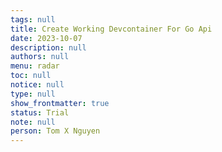 ```yaml
---
tags: null
title: Create Working Devcontainer For Go Api
date: 2023-10-07
description: null
authors: null
menu: radar
toc: null
notice: null
type: null
show_frontmatter: true
status: Trial
note: null
person: Tom X Nguyen
---
```


